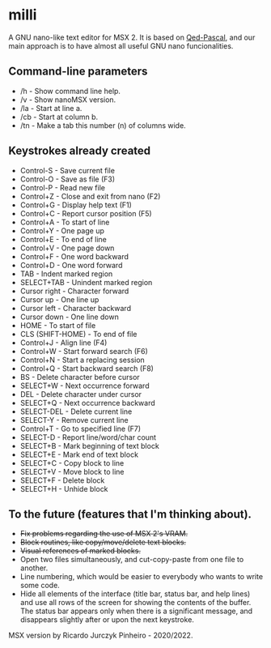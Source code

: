 # milli
A GNU nano-like text editor for MSX 2.
It is based on [Qed-Pascal](http://texteditors.org/cgi-bin/wiki.pl?action=browse&diff=1&id=Qed-Pascal), and our main approach is to have almost all useful GNU nano funcionalities.
## Command-line parameters
 - /h 		- Show command line help.
 - /v 		- Show nanoMSX version.
 - /la          - Start at line a.
 - /cb          - Start at column b.
 - /tn          - Make a tab this number (n) of columns wide.

## Keystrokes already created
 - Control-S - Save current file
 - Control-O - Save as file (F3)
 - Control-P - Read new file
 - Control+Z - Close and exit from nano (F2)
 - Control+G - Display help text (F1)
 - Control+C - Report cursor position (F5)
 - Control+A - To start of line
 - Control+Y - One page up
 - Control+E - To end of line
 - Control+V - One page down
 - Control+F - One word backward
 - Control+D - One word forward
 - TAB - Indent marked region
 - SELECT+TAB - Unindent marked region
 - Cursor right - Character forward
 - Cursor up   - One line up
 - Cursor left  - Character backward
 - Cursor down - One line down
 - HOME - To start of file
 - CLS (SHIFT-HOME) - To end of file
 - Control+J - Align line (F4)
 - Control+W - Start forward search (F6)
 - Control+N - Start a replacing session
 - Control+Q - Start backward search (F8)
 - BS - Delete character before cursor
 - SELECT+W - Next occurrence forward
 - DEL - Delete character under cursor
 - SELECT+Q - Next occurrence backward
 - SELECT-DEL - Delete current line
 - SELECT-Y - Remove current line
 - Control+T - Go to specified line (F7)
 - SELECT-D - Report line/word/char count
 - SELECT+B - Mark beginning of text block
 - SELECT+E - Mark end of text block
 - SELECT+C - Copy block to line
 - SELECT+V - Move block to line
 - SELECT+F - Delete block
 - SELECT+H - Unhide block

## To the future (features that I'm thinking about).
- ~~Fix problems regarding the use of MSX 2's VRAM.~~
- ~~Block routines, like copy/move/delete text blocks.~~
- ~~Visual references of marked blocks.~~
- Open two files simultaneously, and cut-copy-paste from one file to another.
- Line numbering, which would be easier to everybody who wants to write some code.
- Hide all elements of the interface (title bar, status bar, and help lines) and use all rows of the screen for showing the contents of the buffer. The status bar appears only when there is a significant message, and disappears slightly after or upon the next keystroke.

MSX version by Ricardo Jurczyk Pinheiro - 2020/2022.